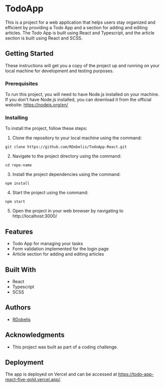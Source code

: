 # TodoApp

This is a project for a web application that helps users stay organized and efficient by providing a Todo App and a section for adding and editing articles. The Todo App is built using React and Typescript, and the article section is built using React and SCSS.

## Getting Started

These instructions will get you a copy of the project up and running on your local machine for development and testing purposes. 

### Prerequisites

To run this project, you will need to have Node.js installed on your machine. If you don't have Node.js installed, you can download it from the official website: https://nodejs.org/en/

### Installing

To install the project, follow these steps:

1. Clone the repository to your local machine using the command: 
```
git clone https://github.com/RDobelis/TodoApp-React.git
```
2. Navigate to the project directory using the command: 
```
cd repo-name
```
3. Install the project dependencies using the command: 
```
npm install
```
4. Start the project using the command: 
```
npm start
```
5. Open the project in your web browser by navigating to http://localhost:3000/

## Features

- Todo App for managing your tasks
- Form validation implemented for the login page
- Article section for adding and editing articles

## Built With

- React
- Typescript
- SCSS

## Authors

- [RDobelis](https://github.com/RDobelis)

## Acknowledgments

- This project was built as part of a coding challenge.

## Deployment

The app is deployed on Vercel and can be accessed at https://todo-app-react-five-gold.vercel.app/.
